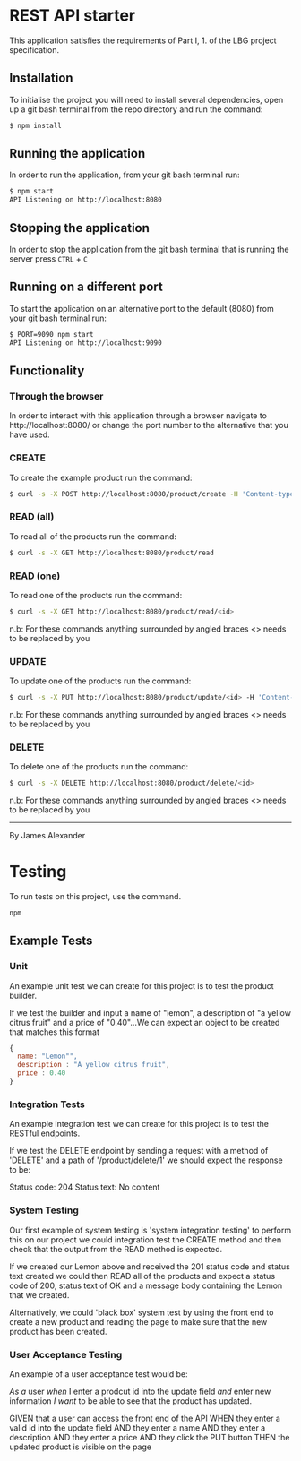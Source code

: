# REST API starter

This application satisfies the requirements of Part I, 1. of the LBG project specification.

## Installation

To initialise the project you will need to install several dependencies, open up a git bash terminal from the repo directory and run the command:

~~~ bash
$ npm install
~~~

## Running the application

In order to run the application, from your git bash terminal run:

~~~ bash
$ npm start
API Listening on http://localhost:8080
~~~

## Stopping the application

In order to stop the application from the git bash terminal that is running the server press ``CTRL`` + ``C``

## Running on a different port

To start the application on an alternative port to the default (8080) from your git bash terminal run:

~~~ bash
$ PORT=9090 npm start
API Listening on http://localhost:9090
~~~

## Functionality

### Through the browser

In order to interact with this application through a browser navigate to http://localhost:8080/ or change the port number to the alternative that you have used.

### CREATE

To create the example product run the command:

~~~ bash
$ curl -s -X POST http://localhost:8080/product/create -H 'Content-type:application/json' -d '{"name":"example product", "description":"this is an example", "price":9.99}'
~~~

### READ (all)

To read all of the products run the command:

~~~ bash
$ curl -s -X GET http://localhost:8080/product/read
~~~

### READ (one)

To read one of the products run the command:

~~~ bash
$ curl -s -X GET http://localhost:8080/product/read/<id>
~~~

n.b: For these commands anything surrounded by angled braces <> needs to be replaced by you

### UPDATE

To update one of the products run the command:

~~~ bash
$ curl -s -X PUT http://localhost:8080/product/update/<id> -H 'Content-type:application/json'  -d '{"name":"updated product", "description":"its brand new", "price":99.99}'
~~~

n.b: For these commands anything surrounded by angled braces <> needs to be replaced by you

### DELETE

To delete one of the products run the command:

~~~ bash
$ curl -s -X DELETE http://localhost:8080/product/delete/<id>
~~~

n.b: For these commands anything surrounded by angled braces <> needs to be replaced by you

---

By James Alexander

# Testing

To run tests on this project, use the command.
~~~ bash
npm
~~~

## Example Tests

### Unit

An example unit test we can create for this project is to test the product builder.

If we test the builder and input a name of "lemon", a description of "a yellow citrus fruit" and a price of "0.40"...We can expect an object to be created that matches this format

~~~javascript
{
  name: "Lemon"",
  description : "A yellow citrus fruit",
  price : 0.40
}
~~~

### Integration Tests

An example integration test we can create for this project is to test the RESTful endpoints.

If we test the DELETE endpoint by sending a request with a method of 'DELETE' and a path of '/product/delete/1' we should expect the response to be:

Status code: 204
Status text: No content

### System Testing

Our first example of system testing is 'system integration testing' to perform this on our project we could integration test the CREATE method and then check that the output from the READ method is expected.

If we created our Lemon above and received the 201 status code and status text created we could then READ all of the products and expect a status code of 200, status text of OK and a message body containing the Lemon that we created.

Alternatively, we could 'black box' system test by using the front end to create a new product and reading the page to make sure that the new product has been created.

### User Acceptance Testing

An example of a user acceptance test would be:

*As a* user
*when* I enter a prodcut id into the update field
*and* enter new information
*I want* to be able to see that the product has updated.

GIVEN that a user can access the front end of the API
WHEN they enter a valid id into the update field
AND they enter a name
AND they enter a description
AND they enter a price
AND they click the PUT button
THEN the updated product is visible on the page
